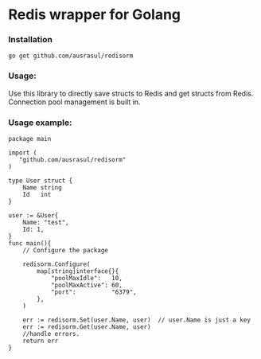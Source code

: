 # Redis wrapper for Golang

### Installation
```
go get github.com/ausrasul/redisorm
```

### Usage:

Use this library to directly save structs to Redis and get structs from Redis.
Connection pool management is built in.

### Usage example:

```
package main

import (
   "github.com/ausrasul/redisorm"
)

type User struct {
	Name string
	Id   int
}

user := &User{
	Name: "test",
	Id: 1,
}
func main(){
	// Configure the package
	
	redisorm.Configure(
		map[string]interface{}{
			"poolMaxIdle":   10,
			"poolMaxActive": 60,
			"port":          "6379",
		},
	)
	
	err := redisorm.Set(user.Name, user)  // user.Name is just a key
	err := redisorm.Get(user.Name, user)
	//handle errors.
	return err
}

```